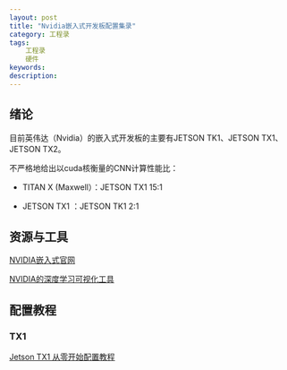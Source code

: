 ```yaml
---
layout: post
title: "Nvidia嵌入式开发板配置集录"
category: 工程录
tags: 
    工程录
    硬件
keywords: 
description: 
---
```

## 绪论
目前英伟达（Nvidia）的嵌入式开发板的主要有JETSON TK1、JETSON TX1、JETSON TX2。

不严格地给出以cuda核衡量的CNN计算性能比：

* TITAN X (Maxwell）：JETSON TX1
15:1

* JETSON TX1 ：JETSON TK1
2:1



## 资源与工具
[NVIDIA嵌入式官网](http://www.nvidia.cn/object/embedded-systems-cn.html)

[NVIDIA的深度学习可视化工具](https://github.com/NVIDIA/DIGITS)


## 配置教程

### TX1
[Jetson TX1 从零开始配置教程](http://blog.csdn.net/jalong_ma/article/details/52743923)

[]()
[]()
[]()